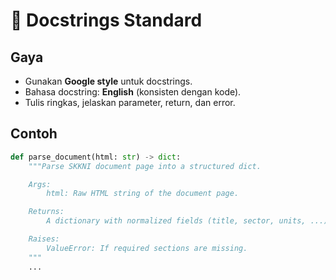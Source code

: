# 🧾 Docstrings Standard

## Gaya
- Gunakan **Google style** untuk docstrings.
- Bahasa docstring: **English** (konsisten dengan kode).
- Tulis ringkas, jelaskan parameter, return, dan error.

## Contoh
```python
def parse_document(html: str) -> dict:
    """Parse SKKNI document page into a structured dict.

    Args:
        html: Raw HTML string of the document page.

    Returns:
        A dictionary with normalized fields (title, sector, units, ...).

    Raises:
        ValueError: If required sections are missing.
    """
    ...
```
